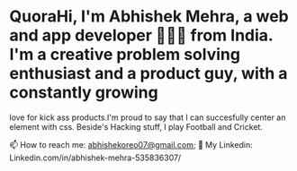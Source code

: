 # QuoraHi, I'm Abhishek Mehra, a web and app developer 👨🏻‍💻 from India. I'm a creative problem solving enthusiast and a product guy, with a constantly growing
love for kick ass products.I'm proud to say that I can succesfully center an element with css. Beside's Hacking stuff, I play Football and Cricket.


📫 How to reach me: abhishekoreo07@gmail.com;
🔗 My Linkedin: Linkedin.com/in/abhishek-mehra-535836307/


            
